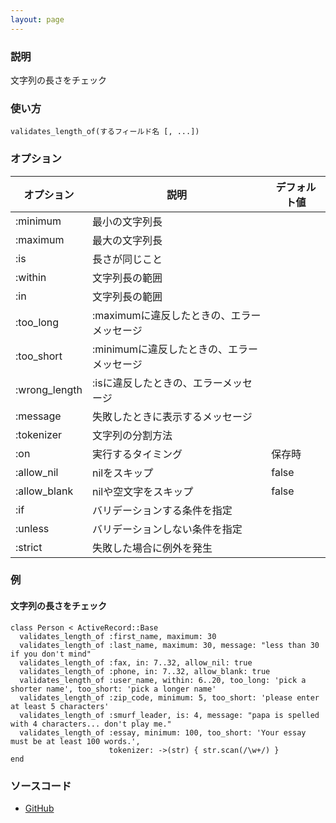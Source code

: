 ```yaml
---
layout: page
---
```

### 説明
文字列の長さをチェック

### 使い方
    validates_length_of(するフィールド名 [, ...])

### オプション

オプション         | 説明                        | デフォルト値
--------------|---------------------------|-------
:minimum      | 最小の文字列長               |
:maximum      | 最大の文字列長               |
:is           | 長さが同じこと                   |
:within       | 文字列長の範囲               |
:in           | 文字列長の範囲               |
:too_long     | :maximumに違反したときの、エラーメッセージ |
:too_short    | :minimumに違反したときの、エラーメッセージ |
:wrong_length | :isに違反したときの、エラーメッセージ      |
:message      | 失敗したときに表示するメッセージ   |
:tokenizer    | 文字列の分割方法             |
:on           | 実行するタイミング         | 保存時
:allow_nil    | nilをスキップ       | false
:allow_blank  | nilや空文字をスキップ        | false
:if           | バリデーションする条件を指定             |
:unless       | バリデーションしない条件を指定            |
:strict       | 失敗した場合に例外を発生   |

### 例
#### 文字列の長さをチェック
    class Person < ActiveRecord::Base
      validates_length_of :first_name, maximum: 30
      validates_length_of :last_name, maximum: 30, message: "less than 30 if you don't mind"
      validates_length_of :fax, in: 7..32, allow_nil: true
      validates_length_of :phone, in: 7..32, allow_blank: true
      validates_length_of :user_name, within: 6..20, too_long: 'pick a shorter name', too_short: 'pick a longer name'
      validates_length_of :zip_code, minimum: 5, too_short: 'please enter at least 5 characters'
      validates_length_of :smurf_leader, is: 4, message: "papa is spelled with 4 characters... don't play me."
      validates_length_of :essay, minimum: 100, too_short: 'Your essay must be at least 100 words.',
                          tokenizer: ->(str) { str.scan(/\w+/) }
    end

### ソースコード
* [GitHub](https://github.com/rails/rails/blob/fe49f432c9a88256de753a3f2263553677bd7136/activemodel/lib/active_model/validations/length.rb#L119)